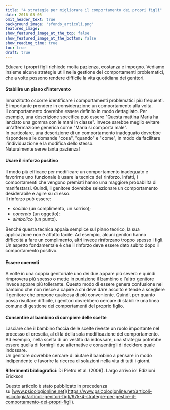 ```yaml
---
title: "4 strategie per migliorare il comportamento dei propri figli"
date: 2016-03-05
omit_header_text: true
background_image: 'sfondo_articoli.png'
featured_image: 
show_featured_image_at_the_top: false
show_featured_image_at_the_bottom: false
show_reading_time: true
toc: true
draft: true
---
```


Educare i propri figli richiede molta pazienza, costanza e impegno. Vediamo insieme alcune strategie utili nella gestione dei comportamenti problematici, che a volte possono rendere difficile la vita quotidiana dei genitori.

#### Stabilire un piano d'intervento

Innanzitutto occorre identificare i comportamenti problematici più frequenti. È importante prendere in considerazione un comportamento alla volta.\
Il comportamento dovrebbe essere definito in modo dettagliato. Per esempio, una descrizione specifica può essere "Questa mattina Maria ha lanciato una gomma con le mani in classe". Invece sarebbe meglio evitare un'affermazione generica come "Maria si comporta male".\
In particolare, una descrizione di un comportamento inadeguato dovrebbe rispondere alle domande "cosa", "quando" e "come", in modo da facilitare l'individuazione e la modifica dello stesso.\
Naturalmente serve tanta pazienza!

#### Usare il rinforzo positivo

Il modo più efficace per modificare un comportamento inadeguato e favorirne uno funzionale è usare la tecnica del rinforzo. Infatti, i comportamenti che vengono premiati hanno una maggiore probabilità di manifestarsi. Quindi, il genitore dovrebbe selezionare un comportamento desiderabile e agire su di esso.\
Il rinforzo può essere:

- *sociale* (un complimento, un sorriso);
- *concreto* (un oggetto);
- *simbolico* (un punto).

Benché questa tecnica appaia semplice sul piano teorico, la sua applicazione non è affatto facile. Ad esempio, alcuni genitori hanno difficoltà a fare un complimento, altri invece rinforzano troppo spesso i figli.\
Un aspetto fondamentale è che il rinforzo deve essere dato subito dopo il comportamento positivo.

#### Essere coerenti

A volte in una coppia genitoriale uno dei due appare più severo e quindi rimprovera più spesso o mette in punizione il bambino e l'altro genitore invece appare più tollerante. Questo modo di essere genera confusione nel bambino che non riesce a capire a chi deve dare ascolto e tende a scegliere il genitore che propone qualcosa di più conveniente. Quindi, per quanto possa risultare difficile, i genitori dovrebbero cercare di stabilire una linea comune di gestione dei comportamenti del proprio figlio.

#### Consentire al bambino di compiere delle scelte

Lasciare che il bambino faccia delle scelte riveste un ruolo importante nel processo di crescita, al di là della sola modificazione del comportamento. Ad esempio, nella scelta di un vestito da indossare, una strategia potrebbe essere quella di fornirgli due alternative e consentirgli di decidere quale indossare.\
Un genitore dovrebbe cercare di aiutare il bambino a pensare in modo indipendente e favorire la ricerca di soluzioni nella vita di tutti i giorni.

**Riferimenti bibliografici**: Di Pietro et al. (2009). Largo arrivo io! Edizioni Erickson

Questo articolo è stato pubblicato in precedenza su [www.psicologionline.net](https://www.psicologionline.net/articoli-psicologia/articoli-genitori-figli/975-4-strategie-per-gestire-il-comportamento-dei-propri-figli).
